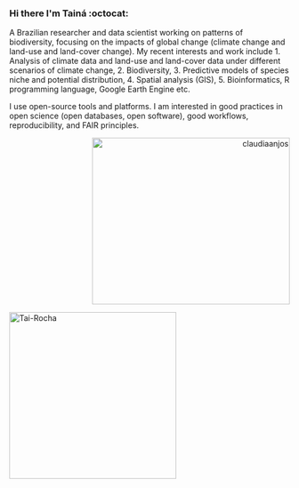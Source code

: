 ### Hi there I'm Tainá :octocat:


A Brazilian researcher and data scientist working on patterns of biodiversity, focusing on the impacts of global change (climate change and land-use and land-cover change). My recent interests and work include 1. Analysis of climate data and land-use and land-cover data under different scenarios of climate change, 2. Biodiversity, 3. Predictive models of species niche and potential distribution, 4. Spatial analysis (GIS), 5. Bioinformatics, R programming language, Google Earth Engine etc.

I use open-source tools and platforms. I am interested in good practices in open science (open databases, open software), good workflows, reproducibility, and FAIR principles.
<p align="right">
    <img src="https://github-readme-stats.vercel.app/api?username=Tai-Rocha&theme=dracula" alt="claudiaanjos" height="300" width="355">
</p>

<p align="left">
    <img src="https://github-readme-stats.vercel.app/api/top-langs/?username=Tai-Rocha&layout=compact&langs_count=16&theme=dracula&hide=Jupyter%20Notebook,Shell,Handlebars" alt="Tai-Rocha" height="300" width="300">
</p>
<br>
<br>





<!--
**Tai-Rocha/Tai-Rocha** is a ✨ _special_ ✨ repository because its `README.md` (this file) appears on your GitHub profile.

Here are some ideas to get you started:

- 🔭 I’m currently working on ...
- 🌱 I’m currently learning ...
- 👯 I’m looking to collaborate on ...
- 🤔 I’m looking for help with ...
- 💬 Ask me about ...
- 📫 How to reach me: ...
- 😄 Pronouns: ...
- ⚡ Fun fact: ...
-->

